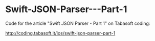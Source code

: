 Swift-JSON-Parser---Part-1
==========================

Code for the article "Swift JSON Parser - Part 1" on Tabasoft coding:

http://coding.tabasoft.it/ios/swift-json-parser-part-1